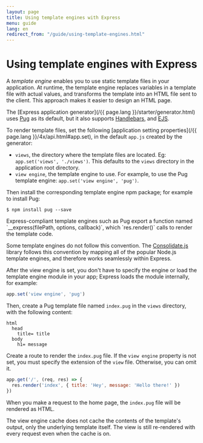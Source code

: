```yaml
---
layout: page
title: Using template engines with Express
menu: guide
lang: en
redirect_from: "/guide/using-template-engines.html"
---
```

# Using template engines with Express

A _template engine_ enables you to use static template files in your application. At runtime, the template engine replaces
variables in a template file with actual values, and transforms the template into an HTML file sent to the client.
This approach makes it easier to design an HTML page.

The [Express application generator](/{{ page.lang }}/starter/generator.html) uses [Pug](https://pugjs.org/api/getting-started.html) as its default, but it also supports [Handlebars](https://www.npmjs.com/package/handlebars), and [EJS](https://www.npmjs.com/package/ejs).

To render template files, set the following [application setting properties](/{{ page.lang }}/4x/api.html#app.set), in the default `app.js` created by the generator:

* `views`, the directory where the template files are located. Eg: `app.set('views', './views')`.
This defaults to the `views` directory in the application root directory.
* `view engine`, the template engine to use. For example, to use the Pug template engine: `app.set('view engine', 'pug')`.

Then install the corresponding template engine npm package; for example to install Pug:

```console
$ npm install pug --save
```

<div class="doc-box doc-notice" markdown="1">
Express-compliant template engines such as Pug export a function named `__express(filePath, options, callback)`,
which `res.render()` calls to render the template code.

Some template engines do not follow this convention. The [Consolidate.js](https://www.npmjs.org/package/consolidate)
library follows this convention by mapping all of the popular Node.js template engines, and therefore works seamlessly within Express.
</div>

After the view engine is set, you don't have to specify the engine or load the template engine module in your app;
Express loads the module internally, for example:

```js
app.set('view engine', 'pug')
```

Then, create a Pug template file named `index.pug` in the `views` directory, with the following content:

```pug
html
  head
    title= title
  body
    h1= message
```

Create a route to render the `index.pug` file. If the `view engine` property is not set,
you must specify the extension of the `view` file. Otherwise, you can omit it.

```js
app.get('/', (req, res) => {
  res.render('index', { title: 'Hey', message: 'Hello there!' })
})
```

When you make a request to the home page, the `index.pug` file will be rendered as HTML.

The view engine cache does not cache the contents of the template's output, only the underlying template itself. The view is still re-rendered with every request even when the cache is on.

